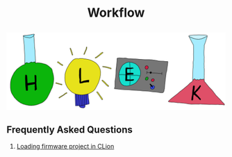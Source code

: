 # <p align="center">Workflow</p>
<p align="center"><img src="../doc/images/hlek.svg"></p>

## Frequently Asked Questions
   1. [Loading firmware project in CLion](faq/build_firmware_clion.md)

